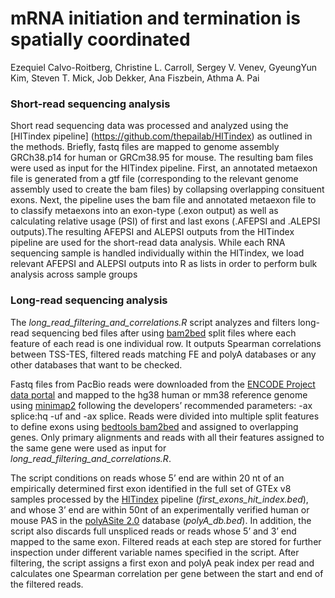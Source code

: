 
# mRNA initiation and termination is spatially coordinated
Ezequiel Calvo-Roitberg, Christine L. Carroll, Sergey V. Venev, GyeungYun Kim, Steven T. Mick, Job Dekker, Ana Fiszbein, Athma A. Pai

### Short-read sequencing analysis

Short read sequencing data was processed and analyzed using the [HITindex pipeline] (https://github.com/thepailab/HITindex) as outlined in the methods. Briefly, fastq files are mapped to genome assembly GRCh38.p14 for human or GRCm38.95 for mouse. The resulting bam files were used as input for the HITindex pipeline. First, an annotated metaexon file is generated from a gtf file (corresponding to the relevant genome assembly used to create the bam files) by collapsing overlapping consituent exons. Next, the pipeline uses the bam file and annotated metaexon file to to classify metaexons into an exon-type (.exon output) as well as calculating relative usage (PSI) of first and last exons (.AFEPSI and .ALEPSI outputs).The resulting AFEPSI and ALEPSI outputs from the HITindex pipeline are used for the short-read data analysis. While each RNA sequencing sample is handled individually within the HITindex, we load relevant AFEPSI and ALEPSI outputs into R as lists in order to perform bulk analysis across sample groups

### Long-read sequencing analysis
The _long_read_filtering_and_correlations.R_ script analyzes and filters long-read sequencing bed files after using [bam2bed](https://bedtools.readthedocs.io/en/latest/content/tools/bamtobed.html) split files where each feature of each read is one individual row. It outputs Spearman correlations between TSS-TES, filtered reads matching FE and polyA databases or any other databases that want to be checked.

Fastq files from PacBio reads were downloaded from the [ENCODE Project data portal](https://www.encodeproject.org/) and mapped to the hg38 human or mm38 reference genome using [minimap2](https://github.com/lh3/minimap2) following the developers’ recommended parameters: -ax splice:hq -uf and -ax splice. Reads were divided into multiple split features to define exons using [bedtools bam2bed](https://bedtools.readthedocs.io/en/latest/content/tools/bamtobed.html) and assigned to overlapping genes. Only primary alignments and reads with all their features assigned to the same gene were used as input for _long_read_filtering_and_correlations.R_.

The script conditions on reads whose 5’ end are within 20 nt of an empirically determined first exon identified in the full set of GTEx v8 samples processed by the [HITindex](https://github.com/thepailab/HITindex) pipeline (_first_exons_hit_index.bed_), and whose 3’ end are within 50nt of an experimentally verified human or mouse PAS in the [polyASite 2.0]([url](https://www.polyasite.unibas.ch/)) database (_polyA_db.bed_). In addition, the script also discards full unspliced reads or reads whose 5’ and 3’ end mapped to the same exon. Filtered reads at each step are stored for further inspection under different variable names specified in the script. After filtering, the script assigns a first exon and polyA peak index per read and calculates one Spearman correlation per gene between the start and end of the filtered reads.
